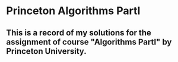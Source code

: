 # Princeton Algorithms PartI
## This is a record of my solutions for the assignment of course "Algorithms PartI" by Princeton University.
